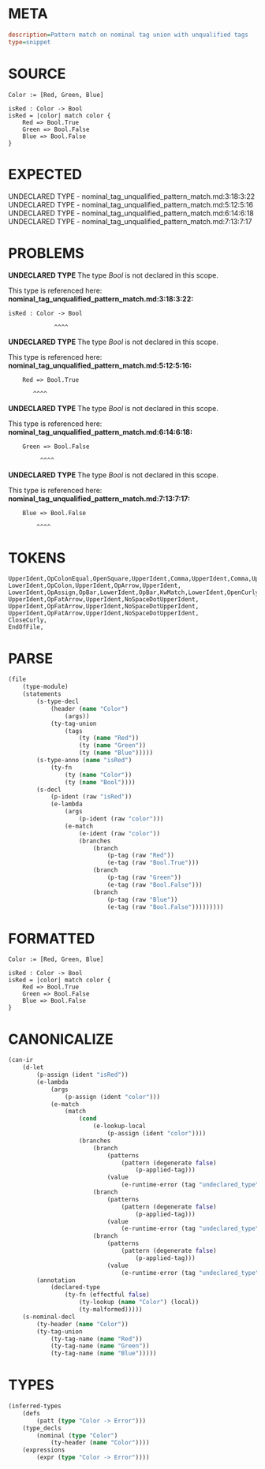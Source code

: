# META
~~~ini
description=Pattern match on nominal tag union with unqualified tags
type=snippet
~~~
# SOURCE
~~~roc
Color := [Red, Green, Blue]

isRed : Color -> Bool
isRed = |color| match color {
    Red => Bool.True
    Green => Bool.False
    Blue => Bool.False
}
~~~
# EXPECTED
UNDECLARED TYPE - nominal_tag_unqualified_pattern_match.md:3:18:3:22
UNDECLARED TYPE - nominal_tag_unqualified_pattern_match.md:5:12:5:16
UNDECLARED TYPE - nominal_tag_unqualified_pattern_match.md:6:14:6:18
UNDECLARED TYPE - nominal_tag_unqualified_pattern_match.md:7:13:7:17
# PROBLEMS
**UNDECLARED TYPE**
The type _Bool_ is not declared in this scope.

This type is referenced here:
**nominal_tag_unqualified_pattern_match.md:3:18:3:22:**
```roc
isRed : Color -> Bool
```
                 ^^^^


**UNDECLARED TYPE**
The type _Bool_ is not declared in this scope.

This type is referenced here:
**nominal_tag_unqualified_pattern_match.md:5:12:5:16:**
```roc
    Red => Bool.True
```
           ^^^^


**UNDECLARED TYPE**
The type _Bool_ is not declared in this scope.

This type is referenced here:
**nominal_tag_unqualified_pattern_match.md:6:14:6:18:**
```roc
    Green => Bool.False
```
             ^^^^


**UNDECLARED TYPE**
The type _Bool_ is not declared in this scope.

This type is referenced here:
**nominal_tag_unqualified_pattern_match.md:7:13:7:17:**
```roc
    Blue => Bool.False
```
            ^^^^


# TOKENS
~~~zig
UpperIdent,OpColonEqual,OpenSquare,UpperIdent,Comma,UpperIdent,Comma,UpperIdent,CloseSquare,
LowerIdent,OpColon,UpperIdent,OpArrow,UpperIdent,
LowerIdent,OpAssign,OpBar,LowerIdent,OpBar,KwMatch,LowerIdent,OpenCurly,
UpperIdent,OpFatArrow,UpperIdent,NoSpaceDotUpperIdent,
UpperIdent,OpFatArrow,UpperIdent,NoSpaceDotUpperIdent,
UpperIdent,OpFatArrow,UpperIdent,NoSpaceDotUpperIdent,
CloseCurly,
EndOfFile,
~~~
# PARSE
~~~clojure
(file
	(type-module)
	(statements
		(s-type-decl
			(header (name "Color")
				(args))
			(ty-tag-union
				(tags
					(ty (name "Red"))
					(ty (name "Green"))
					(ty (name "Blue")))))
		(s-type-anno (name "isRed")
			(ty-fn
				(ty (name "Color"))
				(ty (name "Bool"))))
		(s-decl
			(p-ident (raw "isRed"))
			(e-lambda
				(args
					(p-ident (raw "color")))
				(e-match
					(e-ident (raw "color"))
					(branches
						(branch
							(p-tag (raw "Red"))
							(e-tag (raw "Bool.True")))
						(branch
							(p-tag (raw "Green"))
							(e-tag (raw "Bool.False")))
						(branch
							(p-tag (raw "Blue"))
							(e-tag (raw "Bool.False")))))))))
~~~
# FORMATTED
~~~roc
Color := [Red, Green, Blue]

isRed : Color -> Bool
isRed = |color| match color {
	Red => Bool.True
	Green => Bool.False
	Blue => Bool.False
}
~~~
# CANONICALIZE
~~~clojure
(can-ir
	(d-let
		(p-assign (ident "isRed"))
		(e-lambda
			(args
				(p-assign (ident "color")))
			(e-match
				(match
					(cond
						(e-lookup-local
							(p-assign (ident "color"))))
					(branches
						(branch
							(patterns
								(pattern (degenerate false)
									(p-applied-tag)))
							(value
								(e-runtime-error (tag "undeclared_type"))))
						(branch
							(patterns
								(pattern (degenerate false)
									(p-applied-tag)))
							(value
								(e-runtime-error (tag "undeclared_type"))))
						(branch
							(patterns
								(pattern (degenerate false)
									(p-applied-tag)))
							(value
								(e-runtime-error (tag "undeclared_type"))))))))
		(annotation
			(declared-type
				(ty-fn (effectful false)
					(ty-lookup (name "Color") (local))
					(ty-malformed)))))
	(s-nominal-decl
		(ty-header (name "Color"))
		(ty-tag-union
			(ty-tag-name (name "Red"))
			(ty-tag-name (name "Green"))
			(ty-tag-name (name "Blue")))))
~~~
# TYPES
~~~clojure
(inferred-types
	(defs
		(patt (type "Color -> Error")))
	(type_decls
		(nominal (type "Color")
			(ty-header (name "Color"))))
	(expressions
		(expr (type "Color -> Error"))))
~~~
